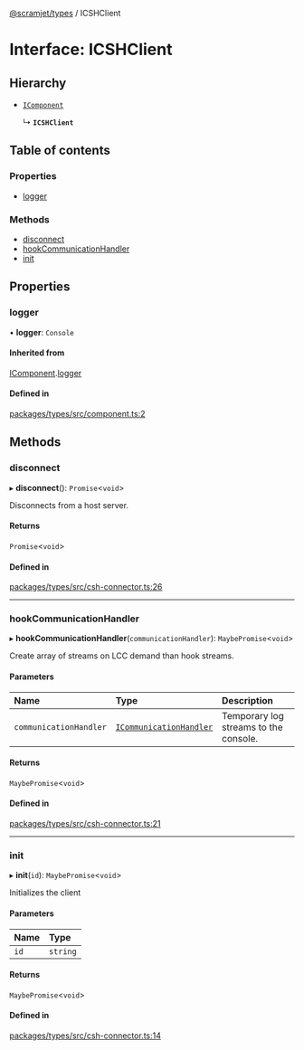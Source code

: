 [@scramjet/types](../README.md) / ICSHClient

# Interface: ICSHClient

## Hierarchy

- [`IComponent`](icomponent.md)

  ↳ **`ICSHClient`**

## Table of contents

### Properties

- [logger](icshclient.md#logger)

### Methods

- [disconnect](icshclient.md#disconnect)
- [hookCommunicationHandler](icshclient.md#hookcommunicationhandler)
- [init](icshclient.md#init)

## Properties

### logger

• **logger**: `Console`

#### Inherited from

[IComponent](icomponent.md).[logger](icomponent.md#logger)

#### Defined in

[packages/types/src/component.ts:2](https://github.com/scramjet-cloud-platform/scramjet-csi-dev/blob/d294535a/packages/types/src/component.ts#L2)

## Methods

### disconnect

▸ **disconnect**(): `Promise`<`void`\>

Disconnects from a host server.

#### Returns

`Promise`<`void`\>

#### Defined in

[packages/types/src/csh-connector.ts:26](https://github.com/scramjet-cloud-platform/scramjet-csi-dev/blob/d294535a/packages/types/src/csh-connector.ts#L26)

___

### hookCommunicationHandler

▸ **hookCommunicationHandler**(`communicationHandler`): `MaybePromise`<`void`\>

Create array of streams on LCC demand than hook streams.

#### Parameters

| Name | Type | Description |
| :------ | :------ | :------ |
| `communicationHandler` | [`ICommunicationHandler`](icommunicationhandler.md) | Temporary log streams to the console. |

#### Returns

`MaybePromise`<`void`\>

#### Defined in

[packages/types/src/csh-connector.ts:21](https://github.com/scramjet-cloud-platform/scramjet-csi-dev/blob/d294535a/packages/types/src/csh-connector.ts#L21)

___

### init

▸ **init**(`id`): `MaybePromise`<`void`\>

Initializes the client

#### Parameters

| Name | Type |
| :------ | :------ |
| `id` | `string` |

#### Returns

`MaybePromise`<`void`\>

#### Defined in

[packages/types/src/csh-connector.ts:14](https://github.com/scramjet-cloud-platform/scramjet-csi-dev/blob/d294535a/packages/types/src/csh-connector.ts#L14)
